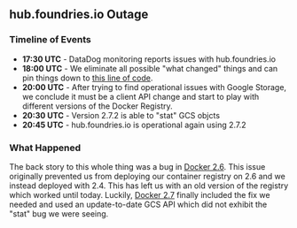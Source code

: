## hub.foundries.io Outage

### Timeline of Events

* **17:30 UTC** - DataDog monitoring reports issues with hub.foundries.io
* **18:00 UTC** - We eliminate all possible "what changed" things and can pin
              things down to [this line of code](https://github.com/docker/distribution/blob/v2.4.1/registry/storage/driver/gcs/gcs.go#L730).
* **20:00 UTC** - After trying to find operational issues with Google Storage, we
              conclude it must be a client API change and start to play with
	      different versions of the Docker Registry.
* **20:30 UTC** - Version 2.7.2 is able to "stat" GCS objcts
* **20:45 UTC** - hub.foundries.io is operational again using 2.7.2

### What Happened

The back story to this whole thing was a bug in [Docker 2.6](https://github.com/goharbor/harbor/issues/6959).
This issue originally prevented us from deploying our container registry on
2.6 and we instead deployed with 2.4. This has left us with an old version
of the registry which worked until today. Luckily, [Docker 2.7](https://github.com/docker/distribution/releases/tag/v2.7.1)
finally included the fix we needed and used an update-to-date GCS API which
did not exhibit the "stat" bug we were seeing.

